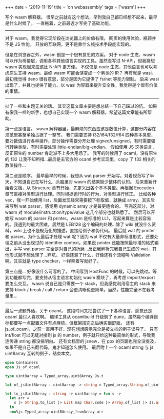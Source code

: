 +++
date = '2019-11-19'
title = 'on webassembly'
tags = ['wasm']
+++

写个 wasm 解释器。
很早之前就有这个想法，早到我自己都已经想不起来，最早是什么时候了。
一直拖着，之前最近才写完了基础功能。

---

对于 wasm，我觉得它现阶段在浏览器上的价值有限。
网页的使用体验，瓶颈并不是 JS 性能。
开放的互联网，更不是靠什么纯技术手段能实现的。

但是在浏览器之外，wasm 倒是一个很有意思的方案。
对于 node 生态，wasm 可以作为桥接层，调用各种其他语言实现的工具。虽然没写过 N-API，但我猜想 wasm 实现起来应该比 N-API 更方便。
不仅仅是 node 生态，其他语言也可以考虑原生支持 wasm。最终 wasm 可能会演变成一个另类的 IR？
再有就是 wasi。最初我觉得 deno 很有意思，部分是因为它提供了 fs/net 等能力限制。
后来 wasi 出现了，并且也提供了能力。以 wasi 为容器来提升安全性，我觉得是个很有价值的事情。

---

扯了一些和主题无关的话。
其实这篇文章主要是想总结一下自己踩过的坑。
如果有像我一样的新手，也想自己实现一个 wasm 解释器，希望这篇文章能有所帮助。

第一点是语言。
wasm 解释器里，最麻烦的东西应该是数值计算，这部分内容在规范里甚至单独占据了一整节。
我们需要支持 i32/i64/f32/f64 四种基本类型，要对数值进行各种操作，部分操作需要分开处理 signed/unsigned，有时需要强行转换类型，有时需要处理 little-endian/big-endian。
假如使用 JS 这类语言，反正原生的 number 肯定派不上多大用场了。
我写的时候用了 ocaml，没有原生的 f32 让我不知所措…最后是去官方的 ocaml 参考实现里，copy 了 f32 相关的数值操作…

第二点是顺序。
最早最早的时候，我想从 wat parser 开始写。对着规范写了半天，不知道自己在写什么…头脑里对 wasm 的结果缺少整体的认知。
后来重新开始看文档，从 Structure 章节开始，先定义出各个基本类型。再根据 Execution 章节直接对类型进行处理。同时根据运行时的行为，对类型进行修正。
比如各种 vec，我一开始使用 list，后面发现经常需要按下标取值，就换成 array。其实后来写到 wat parser，感觉用 dynamic array 才是最更适合的。
写完这部分，对 wasm 对 module/instruction/type/value 这几个部分也就熟悉了。
然后可以开始写 wasm 的 parser 和 printer。wasm 是标准的 LL1，写起来算是比较容易的。我遇到的最大困难，居然是 LEB128 这个编码的处理…除了 wiki 就没什么资料，wiki 上也不是规范化的描述，直接给例子和伪代码。
最后就 wat 的 printer 和 parser。为什么最后才处理 wat 呢？因为 wat 不仅有大量非标准形式，还要处理之前从没出现过的 identifier context。如果说 printer 还能按照最标准的格式输出，手写 wat parser 完全是对自己的折磨…反正我解析完我自己生成的 wat，其他形式就不想处理了…弃坑。
好像还漏了什么，好像还有个流程叫 Validation 啊。其实就是 type checker，一样照着写就好了。

第三点是…
好像没什么可写的了。
中间写到 HostFunc 的时候，可以先跳过。等到功能都写完，要支持从宿主语言初始化 wasm 模块了，再考虑 import/export 要怎么交互。
wasm 说自己是只需要一个 stack，但我感觉利用宿主的 stack 来支持 block / break / call / return 会更清晰也更简单。当然，性能完全不在我考量里…

---

最后一点题外话，关于 ocaml。
这段时间又把尝试了一下各种语言，感觉还是 ocaml 最讨人喜欢啊。
编译工具从 ocamlbuild 升级到了 dune，虽然每个编译目标都要写一点配置文件有点麻烦，但框架搭完之后确实很舒服。
还有 js_of_ocaml，之前一直用不好，现在想想感觉完全是被文档的例子误导了。
只有 int/float 可以无缝对接到 js 的 number，例子就只给这种最简单的形式，导致我连传递 string 都没搞明白。
还有文档里的 jsnew，在 ppx 的页面也完全没提及，如果不是自己去翻代码，鬼才知道怎么使用。
最后附上一个 ocaml string 与 js uint8array 互转的例子，结束本文。

```ocaml
open Containers
open Js_of_ocaml

type uint8array = Typed_array.uint8Array Js.t

let of_jsUint8Array : uint8array -> string = Typed_array.String.of_uint8Array

let to_jsUint8Array : string -> uint8array = fun s ->
  let arr =
    s |> String.to_list |> List.map Char.code |> Array.of_list |> Js.array
  in
  new%js Typed_array.uint8Array_fromArray arr
```
